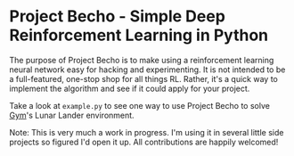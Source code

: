 # Project Becho - Simple Deep Reinforcement Learning in Python

The purpose of Project Becho is to make using a reinforcement learning neural network easy for hacking and experimenting. It is not intended to be a full-featured, one-stop shop for all things RL. Rather, it's a quick way to implement the algorithm and see if it could apply for your project.

Take a look at `example.py` to see one way to use Project Becho to solve [Gym](https://gym.openai.com/)'s Lunar Lander environment.

Note: This is very much a work in progress. I'm using it in several little side projects so figured I'd open it up. All contributions are happily welcomed!
